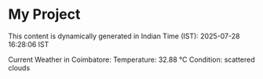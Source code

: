 # My Project

This content is dynamically generated in Indian Time (IST): 2025-07-28 16:28:06 IST


Current Weather in Coimbatore:
Temperature: 32.88 °C
Condition: scattered clouds
